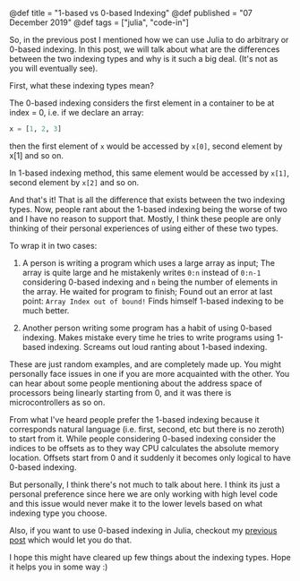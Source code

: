 @def title = "1-based vs 0-based Indexing"
@def published = "07 December 2019"
@def tags = ["julia", "code-in"]

So, in the previous post I mentioned how we can use Julia to do arbitrary or
0-based indexing. In this post, we will talk about what are the differences
between the two indexing types and why is it such a big deal. (It's not as
you will eventually see).

First, what these indexing types mean?

The 0-based indexing considers the first element in a container to be at
index = 0, i.e. if we declare an array:

```julia
x = [1, 2, 3]
```

then the first element of `x` would be accessed by `x[0]`, second element by
x[1] and so on.

In 1-based indexing method, this same element would be accessed by `x[1]`,
second element by `x[2]` and so on.

And that's it! That is all the difference that exists between the two indexing
types. Now, people rant about the 1-based indexing being the worse of two
and I have no reason to support that. Mostly, I think these people are only
thinking of their personal experiences of using either of these two types.

To wrap it in two cases:

1. A person is writing a program which uses a large array as input;
The array is quite large and he mistakenly writes `0:n` instead of `0:n-1`
considering 0-based indexing and `n` being the number of elements in the array.
He waited for program to finish; Found out an error at last point:
```Array Index out of bound!```
Finds himself 1-based indexing to be much better.

2. Another person writing some program has a habit of using 0-based indexing.
Makes mistake every time he tries to write programs using 1-based indexing.
Screams out loud ranting about 1-based indexing.

These are just random examples, and are completely made up. You might personally
face issues in one if you are more acquainted with the other.
You can hear about some people mentioning about the address space of processors
being linearly starting from 0, and it was there is microcontrollers as so on.

From what I've heard people prefer the 1-based indexing because it corresponds
natural language (i.e. first, second, etc but there is no zeroth) to start from
it. While people considering 0-based indexing consider the indices to be
offsets as to they way CPU calculates the absolute memory location. Offsets
start from 0 and it suddenly it becomes only logical to have 0-based indexing.

But personally, I think there's not much to talk about here. I think its just a
personal preference since here we are only working with high level code and
this issue would never make it to the lower levels based on what indexing type
you choose.

Also, if you want to use 0-based indexing in Julia, checkout my
[previous post](https://abhishalya.github.io/blog-post/2019/12/07/zero-based-indexing.html)
which would let you do that.

I hope this might have cleared up few things about the indexing types. Hope
it helps you in some way :)
